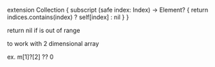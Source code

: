 extension Collection {
    subscript (safe index: Index) -> Element? {
        return indices.contains(index) ? self[index] : nil
    }
}

return nil if is out of range

to work with 2 dimensional array

ex.
m[1]?[2] ?? 0

